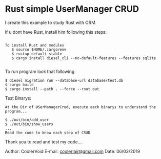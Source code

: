 # Rust simple UserManager CRUD 

I create this example to study Rust with ORM.

if u dont have Rust, install him following this steps:
```

To install Rust and modules
   $ source $HOME/.cargo/env
   $ rustup default stable
   $ cargo install diesel_cli --no-default-features --features sqlite


```

To run program look that following:

```
$ diesel migration run --database-url database/test.db
$ cargo build
$ cargo install --path . --force --root out

```

Test Binarys:

```
At the Dir of USerManagerCrud, execute each binarys to understand the program...

$ ./out/bin/add_user
$ ./out/bin/show_users
...
Read the code to know each step of CRUD

```

Thank you to read and test my code....

Author: CoolerVoid
E-mail: coolerlair@gmail.com
Date: 06/03/2019

